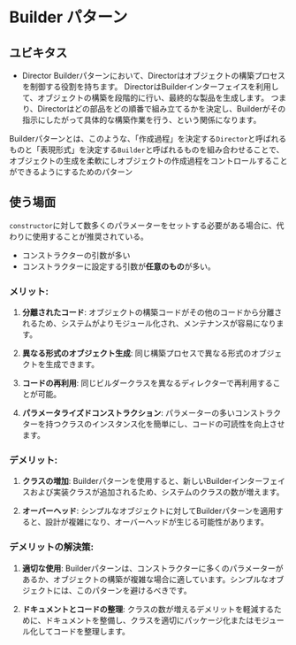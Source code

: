 # Builder パターン

## ユビキタス

- Director
    Builderパターンにおいて、Directorはオブジェクトの構築プロセスを制御する役割を持ちます。
    DirectorはBuilderインターフェイスを利用して、オブジェクトの構築を段階的に行い、最終的な製品を生成します。
    つまり、Directorはどの部品をどの順番で組み立てるかを決定し、Builderがその指示にしたがって具体的な構築作業を行う、という関係になります。

Builderパターンとは、このような、「作成過程」を決定する`Director`と呼ばれるものと「表現形式」を決定する`Builder`と呼ばれるものを組み合わせることで、オブジェクトの生成を柔軟にしオブジェクトの作成過程をコントロールすることができるようにするためのパターン

## 使う場面

`constructor`に対して数多くのパラメーターをセットする必要がある場合に、代わりに使用することが推奨されている。

- コンストラクターの引数が多い
- コンストラクターに設定する引数が**任意のもの**が多い。

### メリット:

1. **分離されたコード**: オブジェクトの構築コードがその他のコードから分離されるため、システムがよりモジュール化され、メンテナンスが容易になります。

2. **異なる形式のオブジェクト生成**: 同じ構築プロセスで異なる形式のオブジェクトを生成できます。

3. **コードの再利用**: 同じビルダークラスを異なるディレクターで再利用することが可能。

4. **パラメータライズドコンストラクション**: パラメーターの多いコンストラクターを持つクラスのインスタンス化を簡単にし、コードの可読性を向上させます。

### デメリット:

1. **クラスの増加**: Builderパターンを使用すると、新しいBuilderインターフェイスおよび実装クラスが追加されるため、システムのクラスの数が増えます。

2. **オーバーヘッド**: シンプルなオブジェクトに対してBuilderパターンを適用すると、設計が複雑になり、オーバーヘッドが生じる可能性があります。

### デメリットの解決策:

1. **適切な使用**: Builderパターンは、コンストラクターに多くのパラメーターがあるか、オブジェクトの構築が複雑な場合に適しています。シンプルなオブジェクトには、このパターンを避けるべきです。

2. **ドキュメントとコードの整理**: クラスの数が増えるデメリットを軽減するために、ドキュメントを整備し、クラスを適切にパッケージ化またはモジュール化してコードを整理します。
